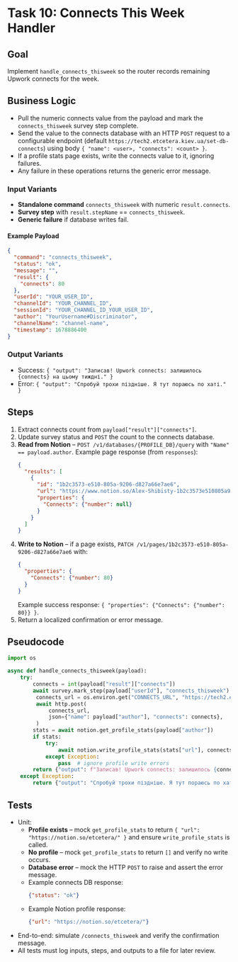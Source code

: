 # Task 10: Connects This Week Handler

## Goal
Implement `handle_connects_thisweek` so the router records remaining Upwork connects for the week.

## Business Logic
- Pull the numeric connects value from the payload and mark the `connects_thisweek` survey step complete.
- Send the value to the connects database with an HTTP `POST` request to a configurable endpoint (default `https://tech2.etcetera.kiev.ua/set-db-connects`) using body `{ "name": <user>, "connects": <count> }`.
- If a profile stats page exists, write the connects value to it, ignoring failures.
- Any failure in these operations returns the generic error message.

### Input Variants
- **Standalone command** `connects_thisweek` with numeric `result.connects`.
- **Survey step** with `result.stepName` == `connects_thisweek`.
- **Generic failure** if database writes fail.

#### Example Payload
```json
{
  "command": "connects_thisweek",
  "status": "ok",
  "message": "",
  "result": {
    "connects": 80
  },
  "userId": "YOUR_USER_ID",
  "channelId": "YOUR_CHANNEL_ID",
  "sessionId": "YOUR_CHANNEL_ID_YOUR_USER_ID",
  "author": "YourUsername#Discriminator",
  "channelName": "channel-name",
  "timestamp": 1678886400
}
```

### Output Variants
- Success: `{ "output": "Записав! Upwork connects: залишилось {connects} на цьому тиждні." }`
- Error: `{ "output": "Спробуй трохи піздніше. Я тут пораюсь по хаті." }`

## Steps
1. Extract connects count from `payload["result"]["connects"]`.
2. Update survey status and `POST` the count to the connects database.
3. **Read from Notion** – `POST /v1/databases/{PROFILE_DB}/query` with
   `"Name" == payload.author`. Example page response (from `responses`):
   ```json
   {
     "results": [
       {
         "id": "1b2c3573-e510-805a-9206-d827a66e7ae6",
         "url": "https://www.notion.so/Alex-Shibisty-1b2c3573e510805a9206d827a66e7ae6",
         "properties": {
           "Connects": {"number": null}
         }
       }
     ]
   }
   ```
4. **Write to Notion** – if a page exists, `PATCH /v1/pages/1b2c3573-e510-805a-9206-d827a66e7ae6` with:
   ```json
   {
     "properties": {
       "Connects": {"number": 80}
     }
   }
   ```
   Example success response: `{ "properties": {"Connects": {"number": 80}} }`.
5. Return a localized confirmation or error message.

## Pseudocode
```python
import os

async def handle_connects_thisweek(payload):
    try:
        connects = int(payload["result"]["connects"])
        await survey.mark_step(payload["userId"], "connects_thisweek")
         connects_url = os.environ.get("CONNECTS_URL", "https://tech2.etcetera.kiev.ua/set-db-connects")
         await http.post(
             connects_url,
             json={"name": payload["author"], "connects": connects},
         )
        stats = await notion.get_profile_stats(payload["author"])
        if stats:
            try:
                await notion.write_profile_stats(stats["url"], connects)
            except Exception:
                pass  # ignore profile write errors
        return {"output": f"Записав! Upwork connects: залишилось {connects} на цьому тиждні."}
    except Exception:
        return {"output": "Спробуй трохи піздніше. Я тут пораюсь по хаті."}
```

## Tests
- Unit:
  - **Profile exists** – mock `get_profile_stats` to return `{ "url": "https://notion.so/etcetera/" }` and ensure `write_profile_stats` is called.
  - **No profile** – mock `get_profile_stats` to return `[]` and verify no write occurs.
  - **Database error** – mock the HTTP `POST` to raise and assert the error message.
  - Example connects DB response:
    ```json
    {"status": "ok"}
    ```
  - Example Notion profile response:
    ```json
    {"url": "https://notion.so/etcetera/"}
    ```
- End-to-end: simulate `/connects_thisweek` and verify the confirmation message.
- All tests must log inputs, steps, and outputs to a file for later review.